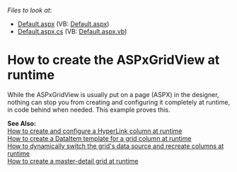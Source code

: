 <!-- default file list -->
*Files to look at*:

* [Default.aspx](./CS/GridRuntime/Default.aspx) (VB: [Default.aspx](./VB/GridRuntime/Default.aspx))
* [Default.aspx.cs](./CS/GridRuntime/Default.aspx.cs) (VB: [Default.aspx.vb](./VB/GridRuntime/Default.aspx.vb))
<!-- default file list end -->
# How to create the ASPxGridView at runtime


<p>While the ASPxGridView is usually put on a page (ASPX) in the designer, nothing can stop you from creating and configuring it completely at runtime, in code behind when needed. This example proves this.</p><p><strong>See Also:</strong><br />
<a href="https://www.devexpress.com/Support/Center/p/E308">How to create and configure a HyperLink column at runtime</a><br />
<a href="https://www.devexpress.com/Support/Center/p/E293">How to create a DataItem template for a grid column at runtime</a><br />
<a href="https://www.devexpress.com/Support/Center/p/E448">How to dynamically switch the grid's data source and recreate columns at runtime</a><br />
<a href="https://www.devexpress.com/Support/Center/p/E1141">How to create a master-detail grid at runtime</a></p>

<br/>



